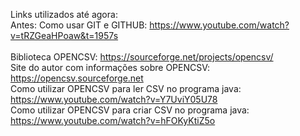 Links utilizados até agora:<br/>
Antes: Como usar GIT e GITHUB: https://www.youtube.com/watch?v=tRZGeaHPoaw&t=1957s<br/>
<br/>
Biblioteca OPENCSV: https://sourceforge.net/projects/opencsv/<br/>
Site do autor com informações sobre OPENCSV: https://opencsv.sourceforge.net<br/>
Como utilizar OPENCSV para ler CSV no programa java: https://www.youtube.com/watch?v=Y7UviY05U78<br/>
Como utilizar OPENCSV para criar CSV no programa java: https://www.youtube.com/watch?v=hFOKyKtiZ5o<br/>
